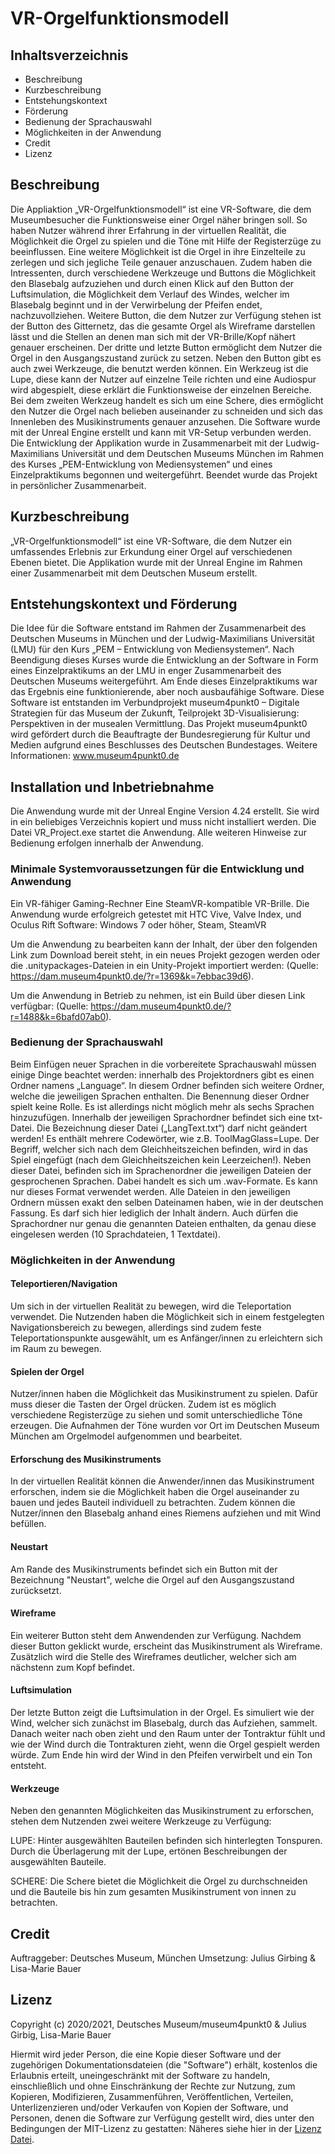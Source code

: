 # VR-Orgelfunktionsmodell

## Inhaltsverzeichnis
-	Beschreibung
-	Kurzbeschreibung
-	Entstehungskontext
-	Förderung
-	Bedienung der Sprachauswahl
-	Möglichkeiten in der Anwendung
-	Credit
-	Lizenz

## Beschreibung
Die Appliaktion „VR-Orgelfunktionsmodell“ ist eine VR-Software, die dem Museumbesucher die Funktionsweise einer Orgel näher bringen soll. So haben Nutzer während ihrer Erfahrung in der virtuellen Realität, die Möglichkeit die Orgel zu spielen und die Töne mit Hilfe der Registerzüge zu beeinflussen. Eine weitere Möglichkeit ist die Orgel in ihre Einzelteile zu zerlegen und sich jegliche Teile genauer anzuschauen. Zudem haben die Intressenten, durch verschiedene Werkzeuge und Buttons die Möglichkeit den Blasebalg aufzuziehen und durch einen Klick auf den Button der Luftsimulation, die Möglichkeit dem Verlauf des Windes, welcher im Blasebalg beginnt und in der Verwirbelung der Pfeifen endet, nachzuvollziehen. Weitere Button, die dem Nutzer zur Verfügung stehen ist der Button des Gitternetz, das die gesamte Orgel als Wireframe darstellen lässt und die Stellen an denen man sich mit der VR-Brille/Kopf nähert genauer erscheinen. Der dritte und letzte Button ermöglicht dem Nutzer die Orgel in den Ausgangszustand zurück zu setzen. Neben den Button gibt es auch zwei Werkzeuge, die benutzt werden können. Ein Werkzeug ist die Lupe, diese kann der Nutzer auf einzelne Teile richten und eine Audiospur wird abgespielt, diese erklärt die Funktionsweise der einzelnen Bereiche. Bei dem zweiten Werkzeug handelt es sich um eine Schere, dies ermöglicht den Nutzer die Orgel nach belieben auseinander zu schneiden und sich das Innenleben des Musikinstruments genauer anzusehen. 
Die Software wurde mit der Unreal Engine erstellt und kann mit VR-Setup verbunden werden.  Die Entwicklung der Applikation wurde in Zusammenarbeit mit der Ludwig-Maximilians Universität und dem Deutschen Museums München im Rahmen des Kurses „PEM-Entwicklung von Mediensystemen“ und eines Einzelpraktikums begonnen und weitergeführt. Beendet wurde das Projekt in persönlicher Zusammenarbeit.

## Kurzbeschreibung
„VR-Orgelfunktionsmodell“ ist eine VR-Software, die dem Nutzer ein umfassendes Erlebnis zur Erkundung einer Orgel auf verschiedenen Ebenen bietet. Die Applikation wurde mit der Unreal Engine im Rahmen einer Zusammenarbeit mit dem Deutschen Museum erstellt. 

## Entstehungskontext und Förderung
Die Idee für die Software entstand im Rahmen der Zusammenarbeit des Deutschen Museums in München und der Ludwig-Maximilians Universität (LMU) für den Kurs „PEM – Entwicklung von Mediensystemen“. Nach Beendigung dieses Kurses wurde die Entwicklung an der Software in Form eines Einzelpraktikums an der LMU in enger Zusammenarbeit des Deutschen Museums weitergeführt. Am Ende dieses Einzelpraktikums war das Ergebnis eine funktionierende, aber noch ausbaufähige Software. Diese Software ist entstanden im Verbundprojekt museum4punkt0 – Digitale Strategien für das Museum der Zukunft, Teilprojekt 3D-Visualisierung: Perspektiven in der musealen Vermittlung. Das Projekt museum4punkt0 wird gefördert durch die Beauftragte der Bundesregierung für Kultur und Medien aufgrund eines Beschlusses des Deutschen Bundestages. Weitere Informationen: www.museum4punkt0.de

## Installation und Inbetriebnahme
Die Anwendung wurde mit der Unreal Engine Version 4.24 erstellt.
Sie wird in ein beliebiges Verzeichnis kopiert und muss nicht installiert werden.
Die Datei VR_Project.exe startet die Anwendung. Alle weiteren Hinweise zur Bedienung erfolgen innerhalb der Anwendung.

### Minimale Systemvoraussetzungen für die Entwicklung und Anwendung
Ein VR-fähiger Gaming-Rechner
Eine SteamVR-kompatible VR-Brille. Die Anwendung wurde erfolgreich getestet mit HTC Vive, Valve Index, und Oculus Rift
Software: Windows 7 oder höher, Steam, SteamVR

Um die Anwendung zu bearbeiten kann der Inhalt, der über den folgenden Link zum Download bereit steht, in ein neues Projekt gezogen werden oder die .unitypackages-Dateien in ein Unity-Projekt importiert werden: (Quelle: https://dam.museum4punkt0.de/?r=1369&k=7ebbac39d6).

Um die Anwendung in Betrieb zu nehmen, ist ein Build über diesen Link verfügbar: (Quelle: https://dam.museum4punkt0.de/?r=1488&k=6bafd07ab0).


### Bedienung der Sprachauswahl
Beim Einfügen neuer Sprachen in die vorbereitete Sprachauswahl müssen einige Dinge beachtet werden: innerhalb des Projektordners gibt es einen Ordner namens „Language“. In diesem Ordner befinden sich weitere Ordner, welche die jeweiligen Sprachen enthalten. Die Benennung dieser Ordner spielt keine Rolle. Es ist allerdings nicht möglich mehr als sechs Sprachen hinzuzufügen. Innerhalb der jeweiligen Sprachordner befindet sich eine txt-Datei. Die Bezeichnung dieser Datei („LangText.txt“) darf nicht geändert werden! Es enthält mehrere Codewörter, wie z.B. ToolMagGlass=Lupe. Der Begriff, welcher sich nach dem Gleichheitszeichen befinden, wird in das Spiel eingefügt (nach dem Gleichheitszeichen kein Leerzeichen!). Neben dieser Datei, befinden sich im Sprachenordner die jeweiligen Dateien der gesprochenen Sprachen. Dabei handelt es sich um .wav-Formate. Es kann nur dieses Format verwendet werden. Alle Dateien in den jeweiligen Ordnern müssen exakt den selben Dateinamen haben, wie in der deutschen Fassung. Es darf sich hier lediglich der Inhalt ändern. Auch dürfen die Sprachordner nur genau die genannten Dateien enthalten, da genau diese eingelesen werden (10 Sprachdateien, 1 Textdatei). 

### Möglichkeiten in der Anwendung

#### Teleportieren/Navigation
Um sich in der virtuellen Realität zu bewegen, wird die Teleportation verwendet. Die Nutzenden haben die Möglichkeit sich in einem festgelegten Navigationsbereich zu bewegen, allerdings sind zudem feste Teleportationspunkte ausgewählt, um es Anfänger/innen zu erleichtern sich im Raum zu bewegen. 

#### Spielen der Orgel
Nutzer/innen haben die Möglichkeit das Musikinstrument zu spielen. Dafür muss dieser die Tasten der Orgel drücken. Zudem ist es möglich verschiedene Registerzüge zu siehen und somit unterschiedliche Töne erzeugen. Die Aufnahmen der Töne wurden vor Ort im Deutschen Museum München am Orgelmodel aufgenommen und bearbeitet. 

#### Erforschung des Musikinstruments 
In der virtuellen Realität können die Anwender/innen das Musikinstrument erforschen, indem sie die Möglichkeit haben die Orgel auseinander zu bauen und jedes Bauteil individuell zu betrachten. Zudem können die Nutzer/innen den Blasebalg anhand eines Riemens aufziehen und mit Wind befüllen. 

#### Neustart
Am Rande des Musikinstruments befindet sich ein Button mit der Bezeichnung "Neustart", welche die Orgel auf den Ausgangszustand zurücksetzt.

#### Wireframe
Ein weiterer Button steht dem Anwendenden zur Verfügung. Nachdem dieser Button geklickt wurde, erscheint das Musikinstrument als Wireframe. Zusätzlich wird die Stelle des Wireframes deutlicher, welcher sich am nächstenn zum Kopf befindet. 

#### Luftsimulation 
Der letzte Button zeigt die Luftsimulation in der Orgel. Es simuliert wie der Wind, welcher sich zunächst im Blasebalg, durch das Aufziehen, sammelt. Danach weiter nach oben zieht und den Raum unter der Tontraktur fühlt und wie der Wind durch die Tontrakturen zieht, wenn die Orgel gespielt werden würde. Zum Ende hin wird der Wind in den Pfeifen verwirbelt und ein Ton entsteht. 

#### Werkzeuge
Neben den genannten Möglichkeiten das Musikinstrument zu erforschen, stehen dem Nutzenden zwei weitere Werkzeuge zu Verfügung:

LUPE: Hinter ausgewählten Bauteilen befinden sich hinterlegten Tonspuren. Durch die Überlagerung mit der Lupe, ertönen Beschreibungen der ausgewählten Bauteile. 

SCHERE: Die Schere bietet die Möglichkeit die Orgel zu durchschneiden und die Bauteile bis hin zum gesamten Musikinstrument von innen zu betrachten. 


## Credit
Auftraggeber: Deutsches Museum, München 
Umsetzung: Julius Girbing & Lisa-Marie Bauer

## Lizenz 
Copyright (c) 2020/2021, Deutsches Museum/museum4punkt0  & Julius Girbig, Lisa-Marie Bauer 

Hiermit wird jeder Person, die eine Kopie dieser Software und der zugehörigen Dokumentationsdateien (die "Software") erhält, kostenlos die Erlaubnis erteilt, uneingeschränkt mit der Software zu handeln, einschließlich und ohne Einschränkung der Rechte zur Nutzung, zum Kopieren, Modifizieren, Zusammenführen, Veröffentlichen, Verteilen, Unterlizenzieren und/oder Verkaufen von Kopien der Software, und Personen, denen die Software zur Verfügung gestellt wird, dies unter den Bedingungen der MIT-Lizenz zu gestatten: Näheres siehe hier in der [Lizenz Datei](docs/LICENSE.md).
